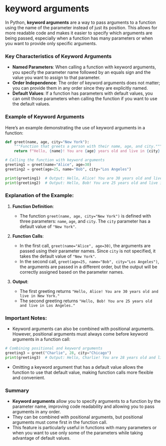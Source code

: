 # keyword arguments
In Python, **keyword arguments** are a way to pass arguments to a function using the name of the parameter instead of just its position. This allows for more readable code and makes it easier to specify which arguments are being passed, especially when a function has many parameters or when you want to provide only specific arguments.

### Key Characteristics of Keyword Arguments

- **Named Parameters**: When calling a function with keyword arguments, you specify the parameter name followed by an equals sign and the value you want to assign to that parameter.
- **Order Independence**: The order of keyword arguments does not matter; you can provide them in any order since they are explicitly named.
- **Default Values**: If a function has parameters with default values, you can omit those parameters when calling the function if you want to use the default values.

### Example of Keyword Arguments

Here’s an example demonstrating the use of keyword arguments in a function:

```python
def greet(name, age, city="New York"):
    """Function that greets a person with their name, age, and city."""
    return f"Hello, {name}! You are {age} years old and live in {city}."

# Calling the function with keyword arguments
greeting1 = greet(name="Alice", age=30)
greeting2 = greet(age=25, name="Bob", city="Los Angeles")

print(greeting1)  # Output: Hello, Alice! You are 30 years old and live in New York.
print(greeting2)  # Output: Hello, Bob! You are 25 years old and live in Los Angeles.
```

### Explanation of the Example:

1. **Function Definition**:
   - The function `greet(name, age, city="New York")` is defined with three parameters: `name`, `age`, and `city`. The `city` parameter has a default value of `"New York"`.

2. **Function Calls**:
   - In the first call, `greet(name="Alice", age=30)`, the arguments are passed using their parameter names. Since `city` is not specified, it takes the default value of `"New York"`.
   - In the second call, `greet(age=25, name="Bob", city="Los Angeles")`, the arguments are passed in a different order, but the output will be correctly assigned based on the parameter names.

3. **Output**:
   - The first greeting returns `"Hello, Alice! You are 30 years old and live in New York."`
   - The second greeting returns `"Hello, Bob! You are 25 years old and live in Los Angeles."`

### Important Notes:

- Keyword arguments can also be combined with positional arguments. However, positional arguments must always come before keyword arguments in a function call:

```python
# Combining positional and keyword arguments
greeting3 = greet("Charlie", 28, city="Chicago")
print(greeting3)  # Output: Hello, Charlie! You are 28 years old and live in Chicago.
```

- Omitting a keyword argument that has a default value allows the function to use that default value, making function calls more flexible and convenient.

### Summary

- **Keyword arguments** allow you to specify arguments to a function by the parameter name, improving code readability and allowing you to pass arguments in any order.
- They can be combined with positional arguments, but positional arguments must come first in the function call.
- This feature is particularly useful in functions with many parameters or when you want to use only some of the parameters while taking advantage of default values.
